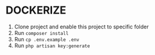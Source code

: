 # DOCKERIZE
1. Clone project and enable this project to specific folder
2. Run `composer install`
3. Run `cp .env.example .env`
4. Run `php artisan key:generate`
